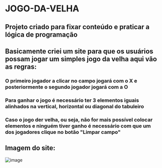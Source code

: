 # JOGO-DA-VELHA
## Projeto criado para fixar conteúdo e praticar a lógica de programação
## Basicamente criei um site para que os usuários possam jogar um simples jogo da velha aqui vão as regras:
### O primeiro jogador a clicar no campo jogará com o X e posteriormente o segundo jogador jogará com a O
### Para ganhar o jogo é necessário ter 3 elementos iguais alinhados na vertical, horizontal ou diagonal do tabuleiro
### Caso o jogo der velha, ou seja, não for mais possível colocar elementos e ninguém tiver ganho é necessário com que um dos jogadores clique no botão "Limpar campo"
## Imagem do site:
![image](https://github.com/IGDSCI/JOGO-DA-VELHA/assets/114839208/68fdd5f7-5a68-42f1-9411-ae8eb45c14bc)
